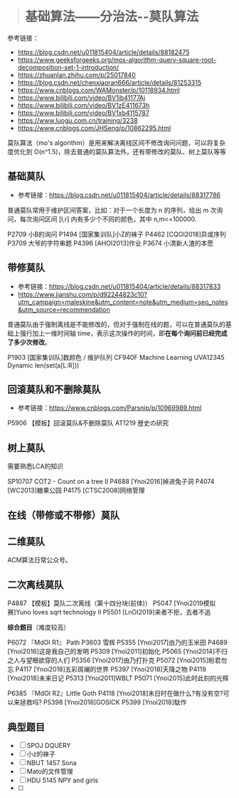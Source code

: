 > # 基础算法——分治法--莫队算法

参考链接：

* <https://blog.csdn.net/u011815404/article/details/88182475>
* https://www.geeksforgeeks.org/mos-algorithm-query-square-root-decomposition-set-1-introduction/
* https://zhuanlan.zhihu.com/p/25017840
* https://blog.csdn.net/chenxiaoran666/article/details/81253315
* https://www.cnblogs.com/WAMonster/p/10118934.html
* https://www.bilibili.com/video/BV1ib41177Aj
* https://www.bilibili.com/video/BV1zE411673h
* https://www.bilibili.com/video/BV1xb4115787
* https://www.luogu.com.cn/training/3238
* https://www.cnblogs.com/JHSeng/p/10862295.html

莫队算法（mo's algorithm）是用来解决离线区间不修改询问问题，可以将复杂度优化到 O(n^1.5)，除去普通的莫队算法外，还有带修改的莫队、树上莫队等等



## 基础莫队

* 参考链接：<https://blog.csdn.net/u011815404/article/details/88317786>

普通莫队常用于维护区间答案，比如：对于一个长度为 n 的序列，给出 m 次询问，每次询问区间 [l,r] 内有多少个不同的颜色，其中 n,m<=100000.

P2709 小B的询问
P1494 [国家集训队]小Z的袜子
P4462 [CQOI2018]异或序列
P3709 大爷的字符串题
P4396 [AHOI2013]作业
P3674 小清新人渣的本愿



## 带修莫队

* 参考链接：<https://blog.csdn.net/u011815404/article/details/88317833>
* https://www.jianshu.com/p/d92244823c10?utm_campaign=maleskine&utm_content=note&utm_medium=seo_notes&utm_source=recommendation

普通莫队由于强制离线是不能修改的，但对于强制在线的题，可以在普通莫队的基础上强行加上一维时间轴 time，表示这次操作的时间，即**在每个询问前已经完成了多少次修改**。

P1903 [国家集训队]数颜色 / 维护队列
CF940F Machine Learning
UVA12345 Dynamic len(set(a[L:R]))



## 回滚莫队和不删除莫队

* 参考链接：https://www.cnblogs.com/Parsnip/p/10969989.html

P5906 【模板】回滚莫队&不删除莫队
AT1219 歴史の研究



## 树上莫队

需要熟悉LCA的知识

SP10707 COT2 - Count on a tree II
P4688 [Ynoi2016]掉进兔子洞
P4074 [WC2013]糖果公园
P4175 [CTSC2008]网络管理



## 在线（带修或不带修）莫队



## 二维莫队

ACM算法日常公众号。





## 二次离线莫队

P4887 【模板】莫队二次离线（第十四分块(前体)）
P5047 [Ynoi2019模拟赛]Yuno loves sqrt technology II
P5501 [LnOI2019]来者不拒，去者不追



**综合题目**（难度较高）

P6072 『MdOI R1』 Path
P3603 雪辉
P5355 [Ynoi2017]由乃的玉米田
P4689 [Ynoi2016]这是我自己的发明
P5309 [Ynoi2011]初始化
P5065 [Ynoi2014]不归之人与望眼欲穿的人们
P5356 [Ynoi2017]由乃打扑克
P5072 [Ynoi2015]盼君勿忘
P4117 [Ynoi2018]五彩斑斓的世界
P5397 [Ynoi2018]天降之物
P4119 [Ynoi2018]未来日记
P5313 [Ynoi2011]WBLT
P5071 [Ynoi2015]此时此刻的光辉

P6385 『MdOI R2』Little Goth
P4118 [Ynoi2018]末日时在做什么?有没有空?可以来拯救吗?
P5398 [Ynoi2018]GOSICK
P5399 [Ynoi2018]駄作



## 典型题目

- [ ] SPOJ DQUERY
- [ ] 小z的袜子
- [ ] NBUT 1457 Sona
- [ ] Mato的文件管理
- [ ] HDU 5145 NPY and girls
- [ ] 